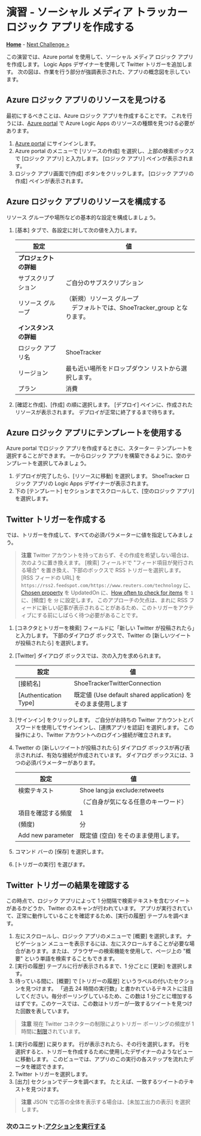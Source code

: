 # 演習 - ソーシャル メディア トラッカー ロジック アプリを作成する

**[Home](./README.md)** - [Next Challenge >](./Challenge-01.md)

この演習では、Azure portal を使用して、ソーシャル メディア ロジック アプリを作成します。 Logic Apps デザイナーを使用して Twitter トリガーを追加します。 次の図は、作業を行う部分が強調表示された、アプリの概念図を示しています。

## Azure ロジック アプリのリソースを見つける
最初にするべきことは、Azure ロジック アプリを作成することです。 これを行うには、[Azure portal](https://portal.azure.com/) で Azure Logic Apps のリソースの種類を見つける必要があります。

1. [Azure portal](https://portal.azure.com/) にサインインします。
1. Azure portal のメニューで [リソースの作成] を選択し、上部の検索ボックスで [ロジック アプリ] と入力します。 [ロジック アプリ] ペインが表示されます。
1. ロジック アプリ画面で[作成] ボタンをクリックします。 [ロジック アプリの作成] ペインが表示されます。

## Azure ロジック アプリのリソースを構成する
リソース グループや場所などの基本的な設定を構成しましょう。

1. [基本] タブで、各設定に対して次の値を入力します。

    |  設定  |  値  |
    | ---- | ---- |
    |  **プロジェクトの詳細**  |
    |  サブスクリプション  |  ご自分のサブスクリプション  |
    |  リソース グループ   |  （新規）リソース グループ<br>　デフォルトでは、ShoeTracker_group となります。  |
    |  **インスタンスの詳細**  |
    |  ロジック アプリ名  |  ShoeTracker  |
    |  リージョン  |  最も近い場所をドロップダウン リストから選択します。  |
    |  プラン  |  消費  |

1. [確認と作成]、[作成] の順に選択します。 [デプロイ] ペインに、作成されたリソースが表示されます。 デプロイが正常に終了するまで待ちます。

## Azure ロジック アプリにテンプレートを使用する
Azure portal でロジック アプリを作成するときに、スターター テンプレートを選択することができます。 一からロジック アプリを構築できるように、空のテンプレートを選択してみましょう。

1. デプロイが完了したら、[リソースに移動] を選択します。 ShoeTracker ロジック アプリの Logic Apps デザイナーが表示されます。
1. 下の [テンプレート] セクションまでスクロールして、[空のロジック アプリ] を選択します。

## Twitter トリガーを作成する
では、トリガーを作成して、すべての必須パラメーターに値を指定してみましょう。

> **注意**
> Twitter アカウントを持っておらず、その作成を希望しない場合は、次のように置き換えます。 [検索] フィールドで "フィード項目が発行される場合" を置き換え、下部のボックスで RSS トリガーを選択します。 [RSS フィードの URL] を `https://rss2.feedspot.com/https://www.reuters.com/technology` に、[Chosen property](選択したプロパティ) を UpdatedOn に、[How often to check for items](項目をチェックする間隔) を `1` に、[頻度] を `分` に設定します。 このアプローチの欠点は、まれに RSS フィードに新しい記事が表示されることがあるため、このトリガーをアクティブにする前にしばらく待つ必要があることです。

1. [コネクタとトリガーを検索] フィールドに「新しい Twitter が投稿されたら」と入力します。 下部のダイアログ ボックスで、Twitter の [新しいツイートが投稿されたら] を選択します。
1. [Twitter] ダイアログ ボックスでは、次の入力を求められます。

    |  設定  |  値  |
    | ---- | ---- |
    | [接続名] | ShoeTrackerTwitterConnection |
    | [Authentication Type] | 既定値 (Use default shared application) をそのまま使用します |

1. [サインイン] をクリックします。 ご自分がお持ちの Twitter アカウントとパスワードを使用してサインインし、[連携アプリを認証] を選択します。 この操作により、Twitter アカウントへのログイン接続が確立されます。
1. Twetter の [新しいツイートが投稿されたら] ダイアログ ボックスが再び表示されれば、有効な接続が作成されています。 ダイアログ ボックスには、3 つの必須パラメーターがあります。

    |  設定  |  値  |
    | ---- | ---- |
    | 検索テキスト | Shoe lang:ja exclude:retweets |
    |  | （ご自身が気になる任意のキーワード） | 
    | 項目を確認する頻度 | 1 |
    | (頻度) | 分 |
    | Add new parameter | 既定値 (空白) をそのまま使用します。 |

1. コマンド バーの [保存] を選択します。
1. [トリガーの実行] を選びます。

## Twitter トリガーの結果を確認する
この時点で、ロジック アプリによって 1 分間隔で検索テキストを含むツイートがあるかどうか、Twitter のスキャンが行われています。 アプリが実行されていて、正常に動作していることを確認するため、[実行の履歴] テーブルを調べます。

1. 左にスクロールし、ロジック アプリのメニューで [概要] を選択します。 ナビゲーション メニューを表示するには、左にスクロールすることが必要な場合があります。または、ブラウザーの検索機能を使用して、ページ上の "概要" という単語を検索することもできます。
1. [実行の履歴] テーブルに行が表示されるまで、1 分ごとに [更新] を選択します。
1. 待っている間に、[概要] で [トリガーの履歴] というラベルの付いたセクションを見つけます。 「過去 24 時間の実行数」と書かれているテキストに注目してください。毎分ポーリングしているため、この数は 1 分ごとに増加するはずです。このケースでは、この数はトリガーが一致するツイートを見つけた回数を表しています。

> **注意**
> 現在 Twitter コネクターの制限によりトリガー ポーリングの頻度が 1 時間に[制限](https://learn.microsoft.com/connectors/twitter/#limits)されています。

1. [実行の履歴] に戻ります。 行が表示されたら、その行を選択します。 行を選択すると、トリガーを作成するために使用したデザイナーのようなビューに移動します。 このビューでは、アプリのこの実行の各ステップを流れたデータを確認できます。
1. Twitter トリガーを選択します。
1. [出力] セクションでデータを調べます。 たとえば、一致するツイートのテキストを見つけます。

> **注意**
> JSON で応答の全体を表示する場合は、[未加工出力の表示] を選択します。

### 次のユニット:[アクションを実行する](https://learn.microsoft.com/training/modules/route-and-process-data-logic-apps/5-execute-an-action)